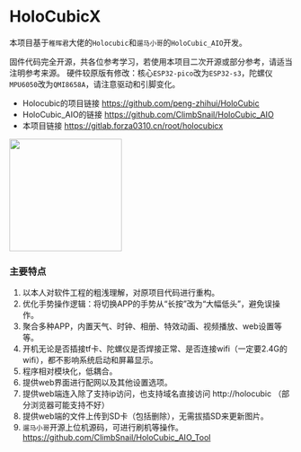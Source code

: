 # HoloCubicX

本项目基于`稚晖君`大佬的`Holocubic`和`遛马小哥`的`HoloCubic_AIO`开发。

固件代码完全开源，共各位参考学习，若使用本项目二次开源或部分参考，请适当注明参考来源。
硬件较原版有修改：核心`ESP32-pico`改为`ESP32-s3`，陀螺仪`MPU6050`改为`QMI8658A`，请注意驱动和引脚变化。

* Holocubic的项目链接 https://github.com/peng-zhihui/HoloCubic
* HoloCubic_AIO的链接 https://github.com/ClimbSnail/HoloCubic_AIO
* 本项目链接 https://gitlab.forza0310.cn/root/holocubicx

<img src="https://gitlab.forza0310.cn/root/holocubicx/-/raw/main/src/resource/%E6%95%88%E6%9E%9C%E5%9B%BE.jpg?ref_type=heads" width="200" />

### 主要特点
1. 以本人对软件工程的粗浅理解，对原项目代码进行重构。
2. 优化手势操作逻辑：将切换APP的手势从“长按”改为“大幅低头”，避免误操作。
2. 聚合多种APP，内置天气、时钟、相册、特效动画、视频播放、web设置等等。
2. 开机无论是否插接tf卡、陀螺仪是否焊接正常、是否连接wifi（一定要2.4G的wifi），都不影响系统启动和屏幕显示。
3. 程序相对模块化，低耦合。
4. 提供web界面进行配网以及其他设置选项。
5. 提供web端连入除了支持ip访问，也支持域名直接访问 http://holocubic （部分浏览器可能支持不好）
6. 提供web端的文件上传到SD卡（包括删除），无需拔插SD来更新图片。
7. `遛马小哥`开源上位机源码，可进行刷机等操作。 https://github.com/ClimbSnail/HoloCubic_AIO_Tool

